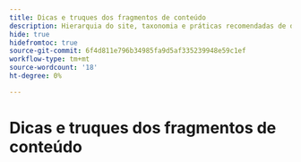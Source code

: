 ```yaml
---
title: Dicas e truques dos fragmentos de conteúdo
description: Hierarquia do site, taxonomia e práticas recomendadas de dicas de marcação
hide: true
hidefromtoc: true
source-git-commit: 6f4d811e796b34985fa9d5af335239948e59c1ef
workflow-type: tm+mt
source-wordcount: '18'
ht-degree: 0%

---
```



# Dicas e truques dos fragmentos de conteúdo
